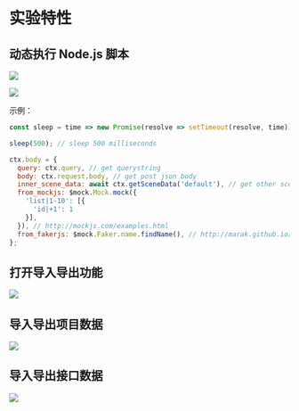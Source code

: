 # 实验特性

## 动态执行 Node.js 脚本

![](/macaca-datahub/assets/datahub-js-run-zh.png)

![](/macaca-datahub/assets/datahub-js-run-code-zh.png)

示例：

```javascript
const sleep = time => new Promise(resolve => setTimeout(resolve, time));

sleep(500); // sleep 500 milliseconds

ctx.body = {
  query: ctx.query, // get querystring
  body: ctx.request.body, // get post json body
  inner_scene_data: await ctx.getSceneData('default'), // get other scene data
  from_mockjs: $mock.Mock.mock({
    'list|1-10': [{
      'id|+1': 1
    }],
  }), // http://mockjs.com/examples.html
  from_fakerjs: $mock.Faker.name.findName(), // http://marak.github.io/faker.js/
};
```

## 打开导入导出功能

![](/macaca-datahub/assets/1556087017130-d28c06f4-fc93-496a-8eec-ec5e6f1ce83d.png)

## 导入导出项目数据

![](/macaca-datahub/assets/1556087034370-c015c30c-3ffd-4c9a-8539-a3669ac31674.png)

## 导入导出接口数据

![](/macaca-datahub/assets/1556087047193-7f16c85f-f8e6-4adc-8665-fc62e74a55ea.png)
